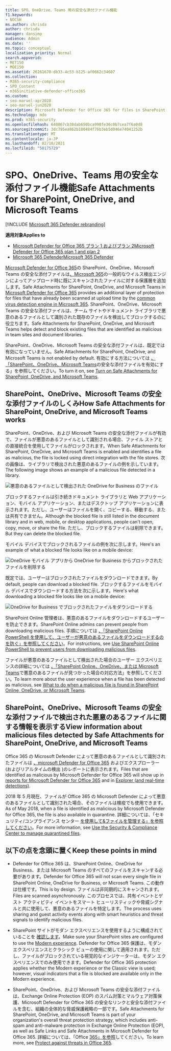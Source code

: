 ```yaml
---
title: SPO、OneDrive、Teams 用の安全な添付ファイル機能
f1.keywords:
- NOCSH
ms.author: chrisda
author: chrisda
manager: dansimp
audience: Admin
ms.date: ''
ms.topic: conceptual
localization_priority: Normal
search.appverid:
- MET150
- MOE150
ms.assetid: 26261670-db33-4c53-b125-af0662c34607
ms.collection:
- M365-security-compliance
- SPO_Content
- m365initiative-defender-office365
ms.custom:
- seo-marvel-apr2020
- seo-marvel-jun2020
description: Microsoft Defender for Office 365 for files in SharePoint Online, OneDrive for Business, and Microsoft Teams について説明します。
ms.technology: mdo
ms.prod: m365-security
ms.openlocfilehash: 640867cb38dab650bca990fe36c0b7cea7f6a0d8
ms.sourcegitcommit: 3dc795ea862b180484f76b3eb5d046e74041252b
ms.translationtype: MT
ms.contentlocale: ja-JP
ms.lasthandoff: 02/10/2021
ms.locfileid: "50175729"
---
```

# <a name="safe-attachments-for-sharepoint-onedrive-and-microsoft-teams"></a><span data-ttu-id="6df12-103">SPO、OneDrive、Teams 用の安全な添付ファイル機能</span><span class="sxs-lookup"><span data-stu-id="6df12-103">Safe Attachments for SharePoint, OneDrive, and Microsoft Teams</span></span>

[!INCLUDE [Microsoft 365 Defender rebranding](../includes/microsoft-defender-for-office.md)]

<span data-ttu-id="6df12-104">**適用対象**</span><span class="sxs-lookup"><span data-stu-id="6df12-104">**Applies to**</span></span>
- [<span data-ttu-id="6df12-105">Microsoft Defender for Office 365 プラン 1 およびプラン 2</span><span class="sxs-lookup"><span data-stu-id="6df12-105">Microsoft Defender for Office 365 plan 1 and plan 2</span></span>](https://go.microsoft.com/fwlink/?linkid=2148715)
- [<span data-ttu-id="6df12-106">Microsoft 365 Defender</span><span class="sxs-lookup"><span data-stu-id="6df12-106">Microsoft 365 Defender</span></span>](https://go.microsoft.com/fwlink/?linkid=2118804)

<span data-ttu-id="6df12-107">[Microsoft Defender for Office 365](office-365-atp.md)の SharePoint、OneDrive、Microsoft Teams の安全な添付ファイルは[、Microsoft 365](virus-detection-in-spo.md)の一般的なウイルス検出エンジンによってアップロード時に既にスキャンされたファイルに対する保護層を追加します。</span><span class="sxs-lookup"><span data-stu-id="6df12-107">Safe Attachments for SharePoint, OneDrive, and Microsoft Teams in [Microsoft Defender for Office 365](office-365-atp.md) provides an additional layer of protection for files that have already been scanned at upload time by the [common virus detection engine in Microsoft 365](virus-detection-in-spo.md).</span></span> <span data-ttu-id="6df12-108">SharePoint、OneDrive、Microsoft Teams の安全な添付ファイルは、チーム サイトやドキュメント ライブラリで悪意のあるファイルとして識別された既存のファイルを検出してブロックするのに役立ちます。</span><span class="sxs-lookup"><span data-stu-id="6df12-108">Safe Attachments for SharePoint, OneDrive, and Microsoft Teams helps detect and block existing files that are identified as malicious in team sites and document libraries.</span></span>

<span data-ttu-id="6df12-109">SharePoint、OneDrive、Microsoft Teams の安全な添付ファイルは、既定では有効になっていません。</span><span class="sxs-lookup"><span data-stu-id="6df12-109">Safe Attachments for SharePoint, OneDrive, and Microsoft Teams is not enabled by default.</span></span> <span data-ttu-id="6df12-110">有効にする方法については [、「SharePoint、OneDrive、Microsoft Teams](turn-on-atp-for-spo-odb-and-teams.md)の安全な添付ファイルを有効にする」を参照してください。</span><span class="sxs-lookup"><span data-stu-id="6df12-110">To turn it on, see [Turn on Safe Attachments for SharePoint, OneDrive, and Microsoft Teams](turn-on-atp-for-spo-odb-and-teams.md).</span></span>

## <a name="how-safe-attachments-for-sharepoint-onedrive-and-microsoft-teams-works"></a><span data-ttu-id="6df12-111">SharePoint、OneDrive、Microsoft Teams の安全な添付ファイルのしくみ</span><span class="sxs-lookup"><span data-stu-id="6df12-111">How Safe Attachments for SharePoint, OneDrive, and Microsoft Teams works</span></span>

<span data-ttu-id="6df12-112">SharePoint、OneDrive、および Microsoft Teams の安全な添付ファイルが有効で、ファイルが悪意のあるファイルとして識別される場合、ファイル ストアとの直接統合を使用してファイルがロックされます。</span><span class="sxs-lookup"><span data-stu-id="6df12-112">When Safe Attachments for SharePoint, OneDrive, and Microsoft Teams is enabled and identifies a file as malicious, the file is locked using direct integration with the file stores.</span></span> <span data-ttu-id="6df12-113">次の画像は、ライブラリで検出された悪意のあるファイルの例を示しています。</span><span class="sxs-lookup"><span data-stu-id="6df12-113">The following image shows an example of a malicious file detected in a library.</span></span>

![悪意のあるファイルとして検出された OneDrive for Business のファイル](../../media/2bba71cc-7ad1-4799-8b9d-d56f923db3a7.png)

<span data-ttu-id="6df12-115">ブロックするファイルは引き続きドキュメント ライブラリと Web アプリケーション、モバイル アプリケーション、またはデスクトップ アプリケーションに表示されます。ただし、ユーザーはファイルを開く、コピーする、移動する、または共有できません。</span><span class="sxs-lookup"><span data-stu-id="6df12-115">Although the blocked file is still listed in the document library and in web, mobile, or desktop applications, people can't open, copy, move, or share the file.</span></span> <span data-ttu-id="6df12-116">ただし、ブロックするファイルは削除できます。</span><span class="sxs-lookup"><span data-stu-id="6df12-116">But they can delete the blocked file.</span></span>

<span data-ttu-id="6df12-117">モバイル デバイスでブロックされるファイルの例を次に示します。</span><span class="sxs-lookup"><span data-stu-id="6df12-117">Here's an example of what a blocked file looks like on a mobile device:</span></span>

![OneDrive モバイル アプリから OneDrive for Business からブロックされたファイルを削除する](../../media/cb1c1705-fd0a-45b8-9a26-c22503011d54.png)

<span data-ttu-id="6df12-119">既定では、ユーザーはブロックされたファイルをダウンロードできます。</span><span class="sxs-lookup"><span data-stu-id="6df12-119">By default, people can download a blocked file.</span></span> <span data-ttu-id="6df12-120">ブロックするファイルをモバイル デバイスでダウンロードする方法を次に示します。</span><span class="sxs-lookup"><span data-stu-id="6df12-120">Here's what downloading a blocked file looks like on a mobile device:</span></span>

![OneDrive for Business でブロックされたファイルをダウンロードする](../../media/be288a82-bdd8-4371-93d8-1783db3b61bc.png)

<span data-ttu-id="6df12-122">SharePoint Online 管理者は、悪意のあるファイルをダウンロードするユーザーを防止できます。</span><span class="sxs-lookup"><span data-stu-id="6df12-122">SharePoint Online admins can prevent people from downloading malicious files.</span></span> <span data-ttu-id="6df12-123">手順については [、「SharePoint Online PowerShell を使用して、ユーザーが悪意のあるファイルをダウンロードするのを防ぐ」を参照してください](turn-on-atp-for-spo-odb-and-teams.md#step-2-recommended-use-sharepoint-online-powershell-to-prevent-users-from-downloading-malicious-files)。</span><span class="sxs-lookup"><span data-stu-id="6df12-123">For instructions, see [Use SharePoint Online PowerShell to prevent users from downloading malicious files](turn-on-atp-for-spo-odb-and-teams.md#step-2-recommended-use-sharepoint-online-powershell-to-prevent-users-from-downloading-malicious-files).</span></span>

<span data-ttu-id="6df12-124">ファイルが悪意のあるファイルとして検出された場合のユーザー エクスペリエンスの詳細については [、「SharePoint Online、OneDrive、または Microsoft Teams](https://support.microsoft.com/office/01e902ad-a903-4e0f-b093-1e1ac0c37ad2)で悪意のあるファイルが見つかった場合の対応方法」を参照してください。</span><span class="sxs-lookup"><span data-stu-id="6df12-124">To learn more about the user experience when a file has been detected as malicious, see [What to do when a malicious file is found in SharePoint Online, OneDrive, or Microsoft Teams](https://support.microsoft.com/office/01e902ad-a903-4e0f-b093-1e1ac0c37ad2).</span></span>

## <a name="view-information-about-malicious-files-detected-by-safe-attachments-for-sharepoint-onedrive-and-microsoft-teams"></a><span data-ttu-id="6df12-125">SharePoint、OneDrive、Microsoft Teams の安全な添付ファイルで検出された悪意のあるファイルに関する情報を表示する</span><span class="sxs-lookup"><span data-stu-id="6df12-125">View information about malicious files detected by Safe Attachments for SharePoint, OneDrive, and Microsoft Teams</span></span>

<span data-ttu-id="6df12-126">Office 365 の Microsoft Defender によって悪意のあるファイルとして識別されたファイルは [、microsoft Defender for Office 365](view-reports-for-atp.md) およびエクスプローラー (およびリアルタイムの検出 [)](threat-explorer.md)のレポートに表示されます。</span><span class="sxs-lookup"><span data-stu-id="6df12-126">Files that are identified as malicious by Microsoft Defender for Office 365 will show up in [reports for Microsoft Defender for Office 365](view-reports-for-atp.md) and in [Explorer (and real-time detections)](threat-explorer.md).</span></span>

<span data-ttu-id="6df12-127">2018 年 5 月現在、ファイルが Office 365 の Microsoft Defender によって悪意のあるファイルとして識別された場合、そのファイルは検疫でも使用できます。</span><span class="sxs-lookup"><span data-stu-id="6df12-127">As of May 2018, when a file is identified as malicious by Microsoft Defender for Office 365, the file is also available in quarantine.</span></span> <span data-ttu-id="6df12-128">詳細については、「セキュリティ/コンプライアンス センター [を使用して&ファイルを管理する」を参照してください](manage-quarantined-messages-and-files.md#microsoft-defender-for-office-365-only-use-the-security--compliance-center-to-manage-quarantined-files)。</span><span class="sxs-lookup"><span data-stu-id="6df12-128">For more information, see [Use the Security & Compliance Center to manage quarantined files](manage-quarantined-messages-and-files.md#microsoft-defender-for-office-365-only-use-the-security--compliance-center-to-manage-quarantined-files).</span></span>

## <a name="keep-these-points-in-mind"></a><span data-ttu-id="6df12-129">以下の点を念頭に置く</span><span class="sxs-lookup"><span data-stu-id="6df12-129">Keep these points in mind</span></span>

- <span data-ttu-id="6df12-130">Defender for Office 365 は、SharePoint Online、OneDrive for Business、または Microsoft Teams のすべてのファイルをスキャンする必要があります。</span><span class="sxs-lookup"><span data-stu-id="6df12-130">Defender for Office 365 will not scan every single file in SharePoint Online, OneDrive for Business, or Microsoft Teams.</span></span> <span data-ttu-id="6df12-131">この動作は仕様です。</span><span class="sxs-lookup"><span data-stu-id="6df12-131">This is by design.</span></span> <span data-ttu-id="6df12-132">ファイルは非同期的にスキャンされます。</span><span class="sxs-lookup"><span data-stu-id="6df12-132">Files are scanned asynchronously.</span></span> <span data-ttu-id="6df12-133">このプロセスでは、共有イベントとゲスト アクティビティ イベントをスマート ヒューリスティックや脅威シグナルと共に使用して、悪意のあるファイルを特定します。</span><span class="sxs-lookup"><span data-stu-id="6df12-133">The process uses sharing and guest activity events along with smart heuristics and threat signals to identify malicious files.</span></span>

- <span data-ttu-id="6df12-134">SharePoint サイトがモダン エクスペリエンスを使用するように構成されていることを [確認します](https://docs.microsoft.com/sharepoint/guide-to-sharepoint-modern-experience)。</span><span class="sxs-lookup"><span data-stu-id="6df12-134">Make sure your SharePoint sites are configured to use the [Modern experience](https://docs.microsoft.com/sharepoint/guide-to-sharepoint-modern-experience).</span></span> <span data-ttu-id="6df12-135">Defender for Office 365 保護は、モダン エクスペリエンスとクラシック ビューの使用に関して適用されます。ただし、ファイルがブロックされている視覚的なインジケーターは、モダン エクスペリエンスでのみ使用できます。</span><span class="sxs-lookup"><span data-stu-id="6df12-135">Defender for Office 365 protection applies whether the Modern experience or the Classic view is used; however, visual indicators that a file is blocked are available only in the Modern experience.</span></span>

- <span data-ttu-id="6df12-136">SharePoint、OneDrive、および Microsoft Teams の安全な添付ファイルは、Exchange Online Protection (EOP) のスパム対策とマルウェア対策保護、Microsoft Defender for Office 365 の安全なリンクと安全な添付ファイルを含む、組織の全体的な脅威保護戦略の一部です。</span><span class="sxs-lookup"><span data-stu-id="6df12-136">Safe Attachments for SharePoint, OneDrive, and Microsoft Teams is part of your organization's overall threat protection strategy, which includes anti-spam and anti-malware protection in Exchange Online Protection (EOP), as well as Safe Links and Safe Attachments in Microsoft Defender for Office 365.</span></span> <span data-ttu-id="6df12-137">詳細については、「Office [365」を参照](protect-against-threats.md)してください。</span><span class="sxs-lookup"><span data-stu-id="6df12-137">To learn more, see [Protect against threats in Office 365](protect-against-threats.md).</span></span>
